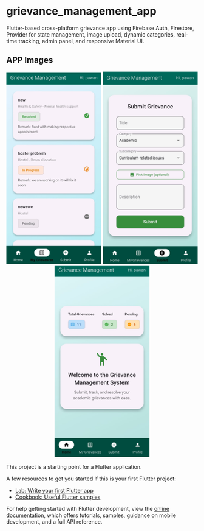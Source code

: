 # grievance_management_app

Flutter-based cross-platform grievance app using Firebase Auth, Firestore, Provider for state management, image upload, dynamic categories, real-time tracking, admin panel, and responsive Material UI.

## APP Images
<p align="center">
  <img src="https://raw.githubusercontent.com/Pawan1618/grievance_management_app/main/lib/widgets/greie.jpg" alt="Grievance Card UI" width="250" />
  <img src="https://raw.githubusercontent.com/Pawan1618/grievance_management_app/main/lib/widgets/submit.jpg" alt="Submission Form" width="250" />
  <img src="https://raw.githubusercontent.com/Pawan1618/grievance_management_app/main/lib/widgets/home.jpg" alt="Home Screen" width="250" />
</p>





This project is a starting point for a Flutter application.

A few resources to get you started if this is your first Flutter project:

- [Lab: Write your first Flutter app](https://docs.flutter.dev/get-started/codelab)
- [Cookbook: Useful Flutter samples](https://docs.flutter.dev/cookbook)

For help getting started with Flutter development, view the
[online documentation](https://docs.flutter.dev/), which offers tutorials,
samples, guidance on mobile development, and a full API reference.
